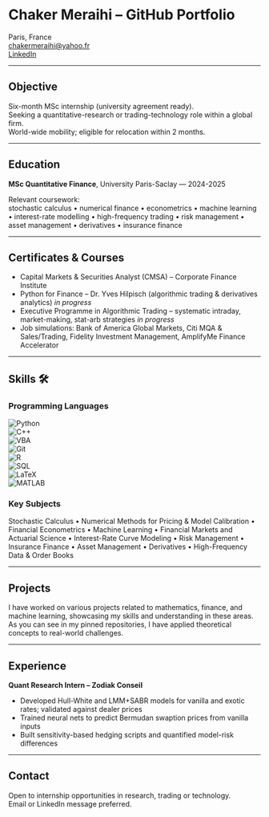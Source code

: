 # Chaker Meraihi – GitHub Portfolio

Paris, France  
chakermeraihi@yahoo.fr  
[LinkedIn](https://www.linkedin.com/in/chaker-meraihi-b505b6292/)

---

## Objective

Six-month MSc internship (university agreement ready).  
Seeking a quantitative-research or trading-technology role within a global firm.  
World-wide mobility; eligible for relocation within 2 months.

---

## Education

**MSc Quantitative Finance**, University Paris-Saclay — 2024-2025  

Relevant coursework:  
stochastic calculus • numerical finance • econometrics • machine learning • interest-rate modelling • high-frequency trading • risk management • asset management • derivatives • insurance finance

---

## Certificates & Courses

- Capital Markets & Securities Analyst (CMSA) – Corporate Finance Institute  
- Python for Finance – Dr. Yves Hilpisch (algorithmic trading & derivatives analytics) *in progress*  
- Executive Programme in Algorithmic Trading – systematic intraday, market-making, stat-arb strategies *in progress*  
- Job simulations: Bank of America Global Markets, Citi MQA & Sales/Trading, Fidelity Investment Management, AmplifyMe Finance Accelerator

---

## Skills 🛠️

### Programming Languages

![Python](https://img.shields.io/badge/Python-3776AB?style=flat&logo=python&logoColor=white)  
![C++](https://img.shields.io/badge/C++-00599C?style=flat&logo=c%2B%2B&logoColor=white)  
![VBA](https://img.shields.io/badge/VBA-0078D4?style=flat&logo=microsoft-excel&logoColor=white)  
![Git](https://img.shields.io/badge/Git-F05032?style=flat&logo=git&logoColor=white)  
![R](https://img.shields.io/badge/R-276DC3?style=flat&logo=r&logoColor=white)  
![SQL](https://img.shields.io/badge/SQL-4479A1?style=flat&logo=postgresql&logoColor=white)  
![LaTeX](https://img.shields.io/badge/LaTeX-008080?style=flat&logo=latex&logoColor=white)  
![MATLAB](https://img.shields.io/badge/MATLAB-F57C00?style=flat&logo=mathworks&logoColor=white)

### Key Subjects

Stochastic Calculus • Numerical Methods for Pricing & Model Calibration • Financial Econometrics • Machine Learning • Financial Markets and Actuarial Science • Interest-Rate Curve Modeling • Risk Management • Insurance Finance • Asset Management • Derivatives • High-Frequency Data & Order Books

---

## Projects 

I have worked on various projects related to mathematics, finance, and machine learning, showcasing my skills and understanding in these areas.  
As you can see in my pinned repositories, I have applied theoretical concepts to real-world challenges.

---

## Experience

**Quant Research Intern – Zodiak Conseil**

- Developed Hull-White and LMM+SABR models for vanilla and exotic rates; validated against dealer prices  
- Trained neural nets to predict Bermudan swaption prices from vanilla inputs  
- Built sensitivity-based hedging scripts and quantified model-risk differences

---

## Contact

Open to internship opportunities in research, trading or technology.  
Email or LinkedIn message preferred.
